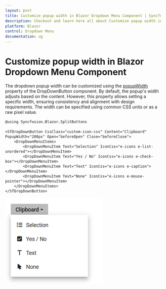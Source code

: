 ```yaml
---
layout: post
title: Customize popup width in Blazor Dropdown Menu Component | Syncfusion
description: Checkout and learn here all about Customize popup width in in Syncfusion Blazor Dropdown Menu component and more.
platform: Blazor
control: Dropdown Menu
documentation: ug
---
```


# Customize popup width in Blazor Dropdown Menu Component

The dropdown popup width can be customized using the [popupWidth](https://help.syncfusion.com/cr/blazor/Syncfusion.Blazor.SplitButtons.SfDropDownButton.html#Syncfusion_Blazor_SplitButtons_SfDropDownButton_PopupWidth.html) property of the DropDownButton component. By default, the popup's width adjusts based on the content. However, this property allows setting a specific width, ensuring consistency and alignment with design requirements. The width can be specified using common CSS units or as a raw pixel value.

```cshtml
@using Syncfusion.Blazor.SplitButtons

<SfDropDownButton CssClass="custom-icon-css" Content="Clipboard" PopupWidth="200px" Open="beforeOpen" Close="beforeClose">
    <DropDownMenuItems>
        <DropDownMenuItem Text="Selection" IconCss="e-icons e-list-unordered"></DropDownMenuItem>
        <DropDownMenuItem Text="Yes / No" IconCss="e-icons e-check-box"></DropDownMenuItem>
        <DropDownMenuItem Text="Text" IconCss="e-icons e-caption"></DropDownMenuItem>
        <DropDownMenuItem Text="None" IconCss="e-icons e-mouse-pointer"></DropDownMenuItem>
    </DropDownMenuItems>
</SfDropDownButton>

```



![Changing Caret Icon in Blazor DropDownMenu](./../images/blazor-dropdownmenu-popup-width.png)